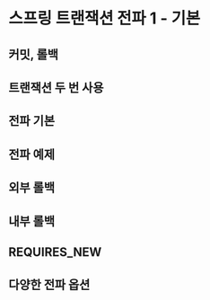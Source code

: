 # 스프링 트랜잭션 전파 1 - 기본

## 커밋, 롤백

## 트랜잭션 두 번 사용

## 전파 기본

## 전파 예제

## 외부 롤백

## 내부 롤백

## REQUIRES_NEW

## 다양한 전파 옵션